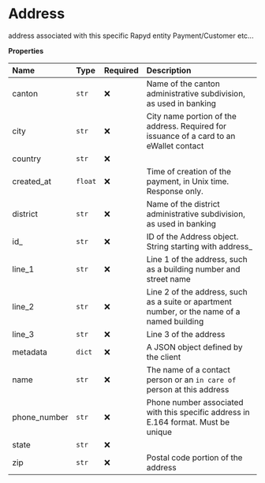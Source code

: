 # Address

address associated with this specific Rapyd entity Payment/Customer etc...

**Properties**

| Name         | Type    | Required | Description                                                                                 |
| :----------- | :------ | :------- | :------------------------------------------------------------------------------------------ |
| canton       | `str`   | ❌       | Name of the canton administrative subdivision, as used in banking                           |
| city         | `str`   | ❌       | City name portion of the address. Required for issuance of a card to an eWallet contact     |
| country      | `str`   | ❌       |                                                                                             |
| created_at   | `float` | ❌       | Time of creation of the payment, in Unix time. Response only.                               |
| district     | `str`   | ❌       | Name of the district administrative subdivision, as used in banking                         |
| id\_         | `str`   | ❌       | ID of the Address object. String starting with address\_                                    |
| line_1       | `str`   | ❌       | Line 1 of the address, such as a building number and street name                            |
| line_2       | `str`   | ❌       | Line 2 of the address, such as a suite or apartment number, or the name of a named building |
| line_3       | `str`   | ❌       | Line 3 of the address                                                                       |
| metadata     | `dict`  | ❌       | A JSON object defined by the client                                                         |
| name         | `str`   | ❌       | The name of a contact person or an `in care of` person at this address                      |
| phone_number | `str`   | ❌       | Phone number associated with this specific address in E.164 format. Must be unique          |
| state        | `str`   | ❌       |                                                                                             |
| zip          | `str`   | ❌       | Postal code portion of the address                                                          |
